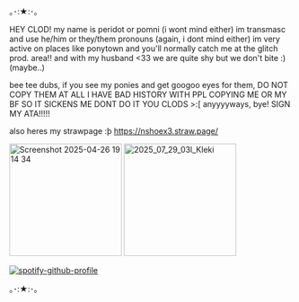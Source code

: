 ｡･:★:･｡

HEY CLOD! my name is peridot or pomni (i wont mind either)
im transmasc and use he/him or they/them pronouns (again, i dont mind either)
im very active on places like ponytown and you'll normally catch me at the glitch prod. area!! and with my husband <33 we are quite shy but we don't bite :) (maybe..)

bee tee dubs, if you see my ponies and get googoo eyes for them, DO NOT COPY THEM AT ALL I HAVE BAD HISTORY WITH PPL COPYING ME OR MY BF SO IT SICKENS ME DONT DO IT YOU CLODS >:[
anyyyyways, bye!
SIGN MY ATA!!!!! 

also heres my strawpage :þ https://nshoex3.straw.page/

<img width="200" height="200" alt="Screenshot 2025-04-26 19 14 34" src="https://github.com/user-attachments/assets/002c4361-febe-4a8a-b0c3-e00fae108a85" />
<img width="200" height="200" alt="2025_07_29_03l_Kleki" src="https://github.com/user-attachments/assets/591ee1d6-24d5-4b95-abde-12ed8ab518d9" />

[![spotify-github-profile](https://spotify-github-profile.kittinanx.com/api/view?uid=tbys9111bhsbxhrdlkohj0che&cover_image=true&theme=default&show_offline=true&background_color=268229&interchange=false&bar_color=91ff7a&bar_color_cover=true)](https://github.com/kittinan/spotify-github-profile)

｡･:★:･｡

